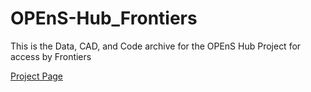 # OPEnS-Hub_Frontiers
This is the Data, CAD, and Code archive for the OPEnS Hub Project for access by Frontiers



[Project Page](http://www.open-sensing.org/lora-hub)

